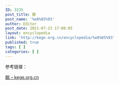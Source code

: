 ```yaml
---
ID: 3235
post_title: 腓
post_name: '%e8%85%93'
author: Editor
post_date: 2021-07-23 17:08:05
layout: encyclopedia
link: 'http://kege.org.cn/encyclopedia/%e8%85%93'
published: true
tags: [ ]
categories: [ ]
---
```

参考链接：

<a href="http://kege.org.cn/encyclopedia/%e8%85%a8">腨 – kege.org.cn</a>
